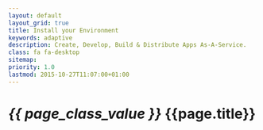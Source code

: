 ```yaml
---
layout: default
layout_grid: true
title: Install your Environment
keywords: adaptive
description: Create, Develop, Build & Distribute Apps As-A-Service. 
class: fa fa-desktop
sitemap:
priority: 1.0
lastmod: 2015-10-27T11:07:00+01:00
---
```


<h1><i class="{{ page.class }}" style="width: 55px;">{{ page_class_value }}</i> {{page.title}}</h1>